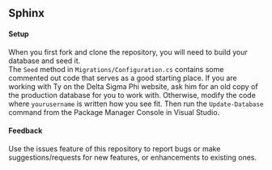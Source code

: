 ## Sphinx

#### Setup
When you first fork and clone the repository, you will need to build your database and seed it.  
The `Seed` method in `Migrations/Configuration.cs` contains some commented out code that serves as a good starting place.
If you are working with Ty on the Delta Sigma Phi website, ask him for an old copy of the production database for you to work with.
Otherwise, modify the code where `yourusername` is written how you see fit.  Then run the `Update-Database` command from the Package Manager Console in Visual Studio.

#### Feedback
Use the issues feature of this repository to report bugs or make suggestions/requests for new features, or enhancements to existing ones.